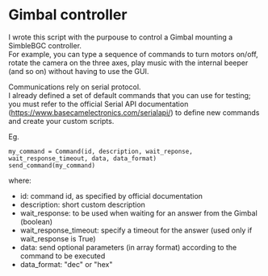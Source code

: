 # Gimbal controller

I wrote this script with the purpouse to control a Gimbal mounting a SimbleBGC controller.  
For example, you can type a sequence of commands to turn motors on/off, rotate the camera on the three axes, play music with the internal beeper (and so on) without having to use the GUI.

Communications rely on serial protocol.  
I already defined a set of default commands that you can use for testing; you must refer to the official Serial API documentation (https://www.basecamelectronics.com/serialapi/) to define new commands and create your custom scripts.

Eg.
```
my_command = Command(id, description, wait_reponse, wait_response_timeout, data, data_format)
send_command(my_command)
```
where:  
- id: command id, as specified by official documentation  
- description: short custom description  
- wait_response: to be used when waiting for an answer from the Gimbal (boolean)  
- wait_response_timeout: specify a timeout for the answer (used only if wait_response is True)
- data: send optional parameters (in array format) according to the command to be executed
- data_format: "dec" or "hex"

